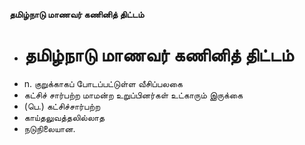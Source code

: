 **தமிழ்நாடு மாணவர் கணினித் திட்டம்**
- # தமிழ்நாடு மாணவர் கணினித் திட்டம்
- n. குறுக்காகப் போடப்பட்டுள்ள வீசிப்பலகை
- கட்சிச் சார்பற்ற மாமன்ற உறுப்பினர்கள் உட்காரும் இருக்கை
- (பெ.) கட்சிச்சார்பற்ற
- காய்தலுவத்தலில்லாத
- நடுநிலையான.

